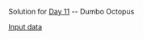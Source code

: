 Solution for [Day 11](https://adventofcode.com/2021/day/11) -- Dumbo Octopus

[Input data](../../../../../resources/day11input.txt)
